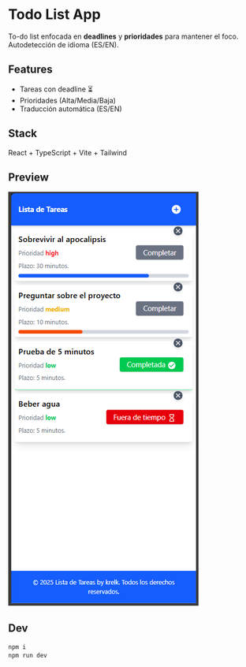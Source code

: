 # Todo List App

To-do list enfocada en **deadlines** y **prioridades** para mantener el foco.
Autodetección de idioma (ES/EN).

## Features
- Tareas con deadline ⏳
- Prioridades (Alta/Media/Baja)
- Traducción automática (ES/EN)

## Stack
React + TypeScript + Vite + Tailwind

## Preview
![Vista previa](https://github.com/krelk-works/todolist/blob/7aaf41d6bb1a19ed2a400cc50c4db46af42affee/screenshots/image.png)

## Dev
```bash
npm i
npm run dev
